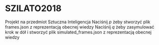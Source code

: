 # SZILATO2018
Projekt na przedmiot Sztuczna Inteligencja
Naciśnij *p* żeby stworzyć plik frames.json z reprezentacją obecnej wiedzy
Naciśnij *q* żeby zasymulować krok w dół i  stworzyć plik simulated_frames.json z reprezentacją obecnej wiedzy
